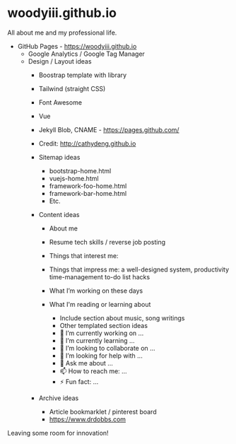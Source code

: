 # woodyiii.github.io
All about me and my professional life.


* GitHub Pages - https://woodyiii.github.io
  * Google Analytics / Google Tag Manager
  * Design / Layout ideas
    * Boostrap template with library
    * Tailwind (straight CSS)
    * Font Awesome
    * Vue
    * Jekyll Blob, CNAME - https://pages.github.com/
    * Credit: http://cathydeng.github.io
	* Sitemap ideas
	  * bootstrap-home.html
	  * vuejs-home.html
	  * framework-foo-home.html
	  * framework-bar-home.html
	  * Etc.
	* Content ideas
	  * About me
	  * Resume tech skills / reverse job posting
	  * Things that interest me: 
	  * Things that impress me: a well-designed system, productivity time-management to-do list hacks
	  * What I’m working on these days
	  * What I'm reading or learning about
			
		* Include section about music, song writings
		* Other templated section ideas

		- 🔭 I’m currently working on ...
		- 🌱 I’m currently learning ...
		- 👯 I’m looking to collaborate on ...
		- 🤔 I’m looking for help with ...
		- 💬 Ask me about ...
		- 📫 How to reach me: ...
		- ⚡ Fun fact: …

	* Archive ideas
	  * Article bookmarklet / pinterest board
	  * https://www.drdobbs.com

Leaving some room for innovation!
